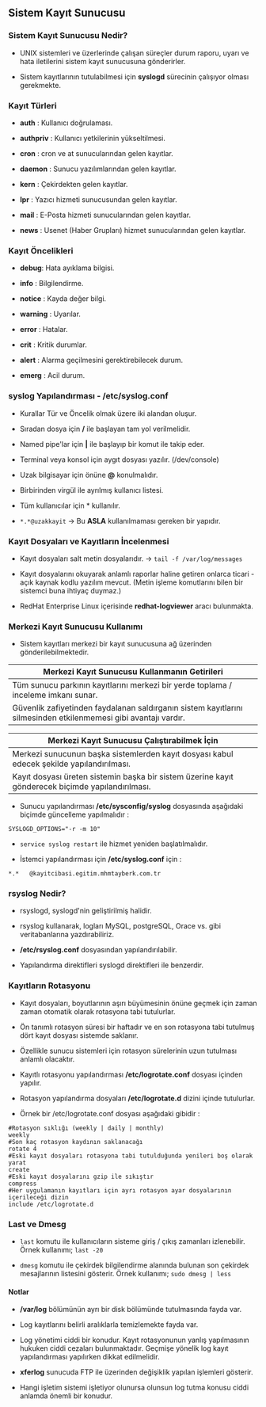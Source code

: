 ## Sistem Kayıt Sunucusu

### Sistem Kayıt Sunucusu Nedir?

- UNIX sistemleri ve üzerlerinde çalışan süreçler durum raporu, uyarı ve hata iletilerini sistem kayıt sunucusuna gönderirler.

- Sistem kayıtlarının tutulabilmesi için **syslogd** sürecinin çalışıyor olması gerekmekte.



### Kayıt Türleri

- **auth** : Kullanıcı doğrulaması.

- **authpriv** : Kullanıcı yetkilerinin yükseltilmesi.

- **cron** : cron ve at sunucularından gelen kayıtlar.

- **daemon** : Sunucu yazılımlarından gelen kayıtlar.

- **kern** : Çekirdekten gelen kayıtlar.

- **lpr** : Yazıcı hizmeti sunucusundan gelen kayıtlar.

- **mail** : E-Posta hizmeti sunucularından gelen kayıtlar.

- **news** : Usenet (Haber Grupları) hizmet sunucularından gelen kayıtlar.



### Kayıt Öncelikleri

- **debug**: Hata ayıklama bilgisi.

- **info** : Bilgilendirme.

- **notice** : Kayda değer bilgi.

- **warning** : Uyarılar.

- **error** : Hatalar.

- **crit** : Kritik durumlar.

- **alert** : Alarma geçilmesini gerektirebilecek durum.

- **emerg** : Acil durum.



### syslog Yapılandırması - /etc/syslog.conf

- Kurallar Tür ve Öncelik olmak üzere iki alandan oluşur.

- Sıradan dosya için **/** ile başlayan tam yol verilmelidir.

- Named pipe'lar için **|** ile başlayıp bir komut ile takip eder.

- Terminal veya konsol için aygıt dosyası yazılır. (/dev/console)

- Uzak bilgisayar için önüne **@** konulmalıdır.

- Birbirinden virgül ile ayrılmış kullanıcı listesi.

- Tüm kullanıcılar için * kullanılır.

- `*.*@uzakkayit` -> Bu **ASLA** kullanılmaması gereken bir yapıdır.



### Kayıt Dosyaları ve Kayıtların İncelenmesi

- Kayıt dosyaları salt metin dosyalarıdır. -> `tail -f /var/log/messages`

- Kayıt dosyalarını okuyarak anlamlı raporlar haline getiren onlarca ticari - açık kaynak kodlu yazılım mevcut. (Metin işleme komutlarını bilen bir sistemci buna ihtiyaç duymaz.)

- RedHat Enterprise Linux içerisinde **redhat-logviewer** aracı bulunmakta.



### Merkezi Kayıt Sunucusu Kullanımı

- Sistem kayıtları merkezi bir kayıt sunucusuna ağ üzerinden gönderilebilmektedir.

| Merkezi Kayıt Sunucusu Kullanmanın Getirileri                                                                   |
| --------------------------------------------------------------------------------------------------------------- |
| Tüm sunucu parkının kayıtlarını merkezi bir yerde toplama / inceleme imkanı sunar.                              |
| Güvenlik zafiyetinden faydalanan saldırganın sistem kayıtlarını silmesinden etkilenmemesi gibi avantajı vardır. |

| Merkezi Kayıt Sunucusu Çalıştırabilmek İçin                                                       |
| ------------------------------------------------------------------------------------------------- |
| Merkezi sunucunun başka sistemlerden kayıt dosyası kabul edecek şekilde yapılandırılması.         |
| Kayıt dosyası üreten sistemin başka bir sistem üzerine kayıt gönderecek biçimde yapılandırılması. |

- Sunucu yapılandırması **/etc/sysconfig/syslog** dosyasında aşağıdaki biçimde güncelleme yapılmalıdır : 

```
SYSLOGD_OPTIONS="-r -m 10"
```

- `service syslog restart` ile hizmet yeniden başlatılmalıdır.

- İstemci yapılandırması için **/etc/syslog.conf** için : 

```
*.*   @kayitcibasi.egitim.mhmtayberk.com.tr
```



### rsyslog Nedir?

- rsyslogd, syslogd'nin geliştirilmiş halidir.

- rsyslog kullanarak, logları MySQL, postgreSQL, Orace vs. gibi veritabanlarına yazdırabiliriz.

- **/etc/rsyslog.conf** dosyasından yapılandırılabilir.

- Yapılandırma direktifleri syslogd direktifleri ile benzerdir.



### Kayıtların Rotasyonu

- Kayıt dosyaları, boyutlarının aşırı büyümesinin önüne geçmek için zaman zaman otomatik olarak rotasyona tabi tutulurlar.

- Ön tanımlı rotasyon süresi bir haftadır ve en son rotasyona tabi tutulmuş dört kayıt dosyası sistemde saklanır.

- Özellikle sunucu sistemleri için rotasyon sürelerinin uzun tutulması anlamlı olacaktır.

- Kayıtlı rotasyonu yapılandırması **/etc/logrotate.conf** dosyası içinden yapılır.

- Rotasyon yapılandırma dosyaları **/etc/logrotate.d** dizini içinde tutulurlar.

- Örnek bir /etc/logrotate.conf dosyası aşağıdaki gibidir : 

```
#Rotasyon sıklığı (weekly | daily | monthly)
weekly
#Son kaç rotasyon kaydının saklanacağı
rotate 4
#Eski kayıt dosyaları rotasyona tabi tutulduğunda yenileri boş olarak yarat
create
#Eski kayıt dosyalarını gzip ile sıkıştır
compress
#Her uygulamanın kayıtları için ayrı rotasyon ayar dosyalarının içerileceği dizin
include /etc/logrotate.d
```



### Last ve Dmesg

- `last` komutu ile kullanıcıların sisteme giriş / çıkış zamanları izlenebilir. Örnek kullanımı; `last -20`

- `dmesg` komutu ile çekirdek bilgilendirme alanında bulunan son çekirdek mesajlarının listesini gösterir. Örnek kullanımı; `sudo dmesg | less`



#### Notlar

- **/var/log** bölümünün ayrı bir disk bölümünde tutulmasında fayda var. 

- Log kayıtlarını belirli aralıklarla temizlemekte fayda var.

- Log yönetimi ciddi bir konudur. Kayıt rotasyonunun yanlış yapılmasının hukuken ciddi cezaları bulunmaktadır. Geçmişe yönelik log kayıt yapılandırması yapılırken dikkat edilmelidir.

- **xferlog** sunucuda FTP ile üzerinden değişiklik yapılan işlemleri gösterir.

- Hangi işletim sistemi işletiyor olunursa olunsun log tutma konusu ciddi anlamda önemli bir konudur.
